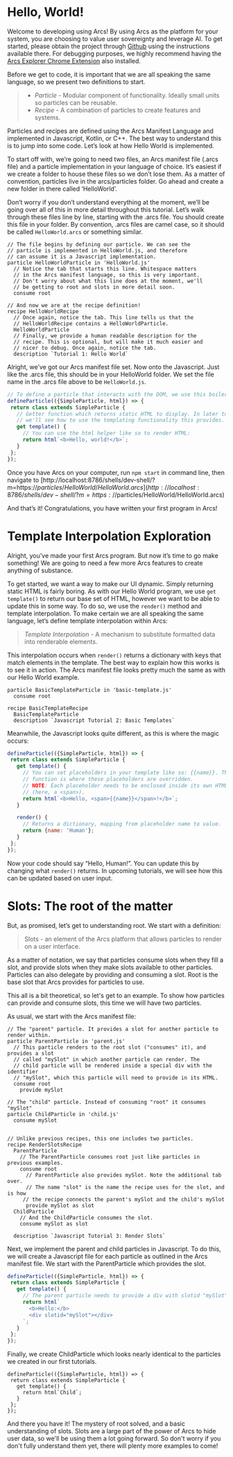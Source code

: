 # Hello, World!

Welcome to developing using Arcs! By using Arcs as the platform for your system, you are choosing to value user sovereignty and leverage AI.  To get started, please obtain the project through [Github](https://github.com/PolymerLabs/arcs) using the instructions available there. For debugging purposes, we highly recommend having the [Arcs Explorer Chrome Extension](https://github.com/PolymerLabs/arcs/tree/master/devtools) also installed.

Before we get to code, it is important that we are all speaking the same language, so we present two definitions to start.

>- *Particle* - Modular component of functionality. Ideally small units so particles can be reusable. 
>- *Recipe* - A combination of particles to create features and systems.

Particles and recipes are defined using the Arcs Manifest Language and implemented in Javascript, Kotlin, or C++.  The best way to understand this is to jump into some code. Let’s look at how Hello World is implemented.

To start off with, we’re going to need two files, an Arcs manifest file (.arcs file) and a particle implementation in your language of choice. It’s easiest if we create a folder to house these files so we don’t lose them. As a matter of convention, particles live in the arcs/particles folder. Go ahead and create a new folder in there called ‘HelloWorld’.

Don’t worry if you don’t understand everything at the moment, we’ll be going over all of this in more detail throughout this tutorial. Let’s walk through these files line by line, starting with the .arcs file. You should create this file in your folder. By convention, .arcs files are camel case, so it should be called `HelloWorld.arcs` or something similar.
```
// The file begins by defining our particle. We can see the
// particle is implemented in HelloWorld.js, and therefore
// can assume it is a Javascript implementation.
particle HelloWorldParticle in 'HelloWorld.js'
  // Notice the tab that starts this line. Whitespace matters
  // in the Arcs manifest language, so this is very important.
  // Don't worry about what this line does at the moment, we'll
  // be getting to root and slots in more detail soon.
  consume root

// And now we are at the recipe definition!
recipe HelloWorldRecipe
  // Once again, notice the tab. This line tells us that the
  // HelloWorldRecipe contains a HelloWorldParticle.
  HelloWorldParticle
  // Finally, we provide a human readable description for the
  // recipe. This is optional, but will make it much easier and
  // nicer to debug. Once again, notice the tab.
  description `Tutorial 1: Hello World`
```

Alright, we’ve got our Arcs manifest file set. Now onto the Javascript. Just like the .arcs file, this should be in your HelloWorld folder. We set the file name in the .arcs file above to be `HelloWorld.js`.

```javascript
// To define a particle that interacts with the DOM, we use this boilerplate.
defineParticle(({SimpleParticle, html}) => {
 return class extends SimpleParticle {
   // Getter function which returns static HTML to display. In later tutorials 
   // we'll see how to use the templating functionality this provides.
   get template() {
     // You can use the html helper like so to render HTML:
     return html`<b>Hello, world!</b>`;
   }
 };
});
```

Once you have Arcs on your computer, run `npm start` in command line, then navigate to [http://localhost:8786/shells/dev-shell/?m=https://$particles/HelloWorld/HelloWorld.arcs](http://localhost:8786/shells/dev-shell/?m=https://$particles/HelloWorld/HelloWorld.arcs)

And that’s it! Congratulations, you have written your first program in Arcs!

# Template Interpolation Exploration

Alright, you’ve made your first Arcs program. But now it’s time to go make something! We are going to need a few more Arcs features to create anything of substance.

To get started, we want a way to make our UI dynamic. Simply returning static HTML is fairly boring. As with our Hello World program, we use `get template()` to return our base set of HTML, however we want to be able to update this in some way. To do so, we use the `render()` method and template interpolation. To make certain we are all speaking the same language, let’s define template interpolation within Arcs:

> *Template Interpolation* - A mechanism to substitute formatted data into renderable elements.

This interpolation occurs when `render()` returns a dictionary with keys that match elements in the template. The best way to explain how this works is to see it in action. The Arcs manifest file looks pretty much the same as with our Hello World example.

```
particle BasicTemplateParticle in 'basic-template.js'
  consume root

recipe BasicTemplateRecipe
  BasicTemplateParticle
  description `Javascript Tutorial 2: Basic Templates`
```

Meanwhile, the Javascript looks quite different, as this is where the magic occurs:
```javascript
defineParticle(({SimpleParticle, html}) => {  
 return class extends SimpleParticle {
   get template() {
     // You can set placeholders in your template like so: {{name}}. The render
     // function is where these placeholders are overridden.
     // NOTE: Each placeholder needs to be enclosed inside its own HTML element
     // (here, a <span>).
     return html`<b>Hello, <span>{{name}}</span>!</b>`;
   }

   render() {
     // Returns a dictionary, mapping from placeholder name to value.
     return {name: 'Human'};
   }
 };
});
```

Now your code should say “Hello, Human!”. You can update this by changing what `render()` returns. In upcoming tutorials, we will see how this can be updated based on user input.

# Slots: The root of the matter

But, as promised, let’s get to understanding root. We start with a definition:

> Slots - an element of the Arcs platform that allows particles to render on a user interface. 

As a matter of notation, we say that particles consume slots when they fill a slot, and provide slots when they make slots available to other particles. Particles can also delegate by providing and consuming a slot. Root is the base slot that Arcs provides for particles to use. 

This all is a bit theoretical, so let's get to an example. To show how particles can provide and consume slots, this time we will have two particles.

As usual, we start with the Arcs manifest file:
```
// The "parent" particle. It provides a slot for another particle to render within.
particle ParentParticle in 'parent.js'
  // This particle renders to the root slot ("consumes" it), and provides a slot
  // called "mySlot" in which another particle can render. The
  // child particle will be rendered inside a special div with the identifier
  // "mySlot", which this particle will need to provide in its HTML.
  consume root
    provide mySlot

// The "child" particle. Instead of consuming "root" it consumes "mySlot"
particle ChildParticle in 'child.js'
  consume mySlot


// Unlike previous recipes, this one includes two particles.
recipe RenderSlotsRecipe
  ParentParticle
    // The ParentParticle consumes root just like particles in previous examples.
    consume root
      // ParentParticle also provides mySlot. Note the additional tab over.
      // The name "slot" is the name the recipe uses for the slot, and is how
     // the recipe connects the parent's mySlot and the child's mySlot
      provide mySlot as slot
  ChildParticle
    // And the ChildParticle consumes the slot.
    consume mySlot as slot

  description `Javascript Tutorial 3: Render Slots`
```

Next, we implement the parent and child particles in Javascript. To do this, we will create a Javascript file for each particle as outlined in the Arcs manifest file. We start with the ParentParticle which provides the slot.
```javascript
defineParticle(({SimpleParticle, html}) => {
 return class extends SimpleParticle {
   get template() {
     // The parent particle needs to provide a div with slotid "mySlot". This is where the child particle will be rendered.
     return html`
       <b>Hello:</b>
       <div slotid="mySlot"></div>
     `;
   }
 };
});
```

Finally, we create ChildParticle which looks nearly identical to the particles we created in our first tutorials.
```
defineParticle(({SimpleParticle, html}) => {
 return class extends SimpleParticle {
   get template() {
     return html`Child`;
   }
 };
});
```

And there you have it! The mystery of root solved, and a basic understanding of slots. Slots are a large part of the power of Arcs to hide user data, so we'll be using them a lot going forward. So don't worry if you don't fully understand them yet, there will plenty more examples to come!
